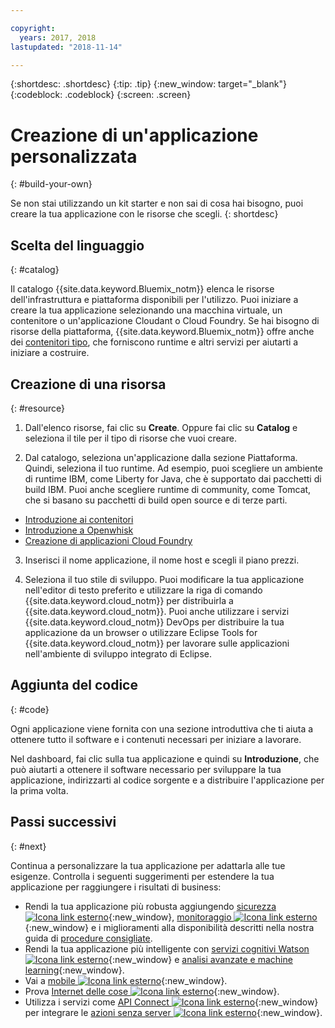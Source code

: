```yaml
---

copyright:
  years: 2017, 2018
lastupdated: "2018-11-14"

---
```


{:shortdesc: .shortdesc}
{:tip: .tip}
{:new_window: target="_blank"}
{:codeblock: .codeblock}
{:screen: .screen}

# Creazione di un'applicazione personalizzata
{: #build-your-own}

Se non stai utilizzando un kit starter e non sai di cosa hai bisogno, puoi creare la tua applicazione con le risorse che scegli.
{: shortdesc}

## Scelta del linguaggio
{: #catalog}

Il catalogo {{site.data.keyword.Bluemix_notm}} elenca le risorse dell'infrastruttura e piattaforma disponibili per l'utilizzo. Puoi iniziare a creare la tua applicazione selezionando una macchina virtuale, un contenitore o un'applicazione Cloudant o Cloud Foundry. Se hai bisogno di risorse della piattaforma, {{site.data.keyword.Bluemix_notm}} offre anche dei [contenitori tipo](https://{DomainName}/catalog/?taxonomyNavigation=apps&category=blueprints), che forniscono runtime e altri servizi per aiutarti a iniziare a costruire.

## Creazione di una risorsa
{: #resource}

1. Dall'elenco risorse, fai clic su **Create**. Oppure fai clic su **Catalog** e seleziona il tile per il tipo di risorse che vuoi creare. 

2. Dal catalogo, seleziona un'applicazione dalla sezione Piattaforma. Quindi, seleziona il tuo runtime. Ad esempio, puoi scegliere un ambiente di runtime IBM, come Liberty for Java, che è supportato dai pacchetti di build IBM. Puoi anche scegliere runtime di community, come Tomcat, che si basano su pacchetti di build open source e di terze parti.

  * [Introduzione ai contenitori](/docs/containers/container_index.html)
  * [Introduzione a Openwhisk](/docs/openwhisk/index.html)
  * [Creazione di applicazioni Cloud Foundry](/docs/cloud-foundry/index.html)

3. Inserisci il nome applicazione, il nome host e scegli il piano prezzi.

4. Seleziona il tuo stile di sviluppo. Puoi modificare la tua applicazione nell'editor di testo preferito e utilizzare la riga di comando {{site.data.keyword.cloud_notm}} per distribuirla a {{site.data.keyword.cloud_notm}}. Puoi anche utilizzare i servizi {{site.data.keyword.cloud_notm}} DevOps per distribuire la tua applicazione da un browser o utilizzare Eclipse Tools for {{site.data.keyword.cloud_notm}} per lavorare sulle applicazioni nell'ambiente di sviluppo integrato di Eclipse.

## Aggiunta del codice
{: #code}

Ogni applicazione viene fornita con una sezione introduttiva che ti aiuta a ottenere tutto il software e i contenuti necessari per iniziare a lavorare.

Nel dashboard, fai clic sulla tua applicazione e quindi su **Introduzione**, che può aiutarti a ottenere il software necessario per sviluppare la tua applicazione, indirizzarti al codice sorgente e a distribuire l'applicazione per la prima volta.

## Passi successivi
{: #next}

Continua a personalizzare la tua applicazione per adattarla alle tue esigenze. Controlla i seguenti suggerimenti per estendere la tua applicazione per raggiungere i risultati di business:

* Rendi la tua applicazione più robusta aggiungendo [sicurezza ![Icona link esterno](../icons/launch-glyph.svg "Icona link esterno")](https://{DomainName}/catalog/?taxonomyNavigation=data&category=security){:new_window}, [monitoraggio ![Icona link esterno](../icons/launch-glyph.svg "Icona link esterno")](https://{DomainName}/catalog/?category=devops){:new_window} e i miglioramenti alla disponibilità descritti nella nostra guida di [procedure consigliate](best-practice.html).
* Rendi la tua applicazione più intelligente con [servizi cognitivi Watson ![Icona link esterno](../icons/launch-glyph.svg "Icona link esterno")](https://{DomainName}/catalog/?taxonomyNavigation=data&category=watson){:new_window} e [analisi avanzate e machine learning](https://{DomainName}/catalog/?taxonomyNavigation=data&category=data){:new_window}.
* Vai a [mobile ![Icona link esterno](../icons/launch-glyph.svg "Icona link esterno")](https://{DomainName}/catalog/?category=mobile){:new_window}.
* Prova [Internet delle cose ![Icona link esterno](../icons/launch-glyph.svg "Icona link esterno")](https://{DomainName}/catalog/?category=iot){:new_window}.
* Utilizza i servizi come [API Connect ![Icona link esterno](../icons/launch-glyph.svg "Icona link esterno")](https://{DomainName}/catalog/?category=integration){:new_window} per integrare le [azioni senza server ![Icona link esterno](../icons/launch-glyph.svg "Icona link esterno")](https://{DomainName}/catalog/?category=whisk){:new_window}.
